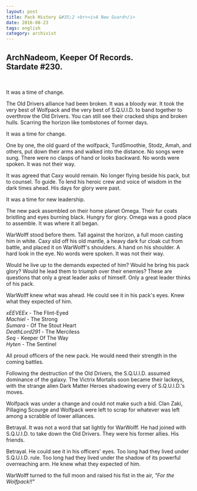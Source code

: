 ```yaml
---
layout: post
title: Pack History &#35;2 <br><i>A New Guard</i>
date: 2016-08-23
tags: english
category: archivist
---
```

ArchNadeom, Keeper Of Records.<br>Stardate #230.
------------------------------------------------
&nbsp; 

It was a time of change.

The Old Drivers alliance had been broken. It was a bloody war. It took the very best of Wolfpack and the very best of S.Q.U.I.D. to band together to overthrow the Old Drivers. You can still see their cracked ships and broken hulls. Scarring the horizon like tombstones of former days.

It was a time for change.

One by one, the old guard of the wolfpack, TurdSmoothie, Stodz, Amah, and others, put down their arms and walked into the distance. No songs were sung. There were no clasps of hand or looks backward. No words were spoken. It was not their way.

It was agreed that Caxy would remain. No longer flying beside his pack, but to counsel. To guide. To lend his heroic crew and voice of wisdom in the dark times ahead. His days for glory were past.

It was a time for new leadership.

The new pack assembled on their home planet Omega. Their fur coats bristling and eyes burning black. Hungry for glory. Omega was a good place to assemble. It was where it all began.

WarWolff stood before them. Tall against the horizon, a full moon casting him in white. Caxy slid off his old mantle, a heavy dark fur cloak cut from battle, and placed it on WarWolff's shoulders. A hand on his shoulder. A hard look in the eye. No words were spoken. It was not their way.

Would he live up to the demands expected of him? Would he bring his pack glory? Would he lead them to triumph over their enemies? These are questions that only a great leader asks of himself. Only a great leader thinks of his pack.

WarWolff knew what was ahead. He could see it in his pack's eyes. Knew what they expected of him.

_xEEVEEx_ - The Flint-Eyed  
_Machiel_ - The Strong  
_Sumara_ - Of The Stout Heart  
_DeathLord291_ - The Merciless  
_Seq_ - Keeper Of The Way  
_Hyten_ - The Sentinel  

All proud officers of the new pack. He would need their strength in the coming battles.

Following the destruction of the Old Drivers, the S.Q.U.I.D. assumed dominance of the galaxy. The Victrix Mortalis soon became their lackeys, with the strange alien Dark Matter Heroes shadowing every of S.Q.U.I.D.'s moves.

Wolfpack was under a change and could not make such a bid. Clan Zaki, Pillaging Scourge and Wolfpack were left to scrap for whatever was left among a scrabble of lower alliances.

Betrayal. It was not a word that sat lightly for WarWolff. He had joined with S.Q.U.I.D. to take down the Old Drivers. They were his former allies. His friends.

Betrayal. He could see it in his officers' eyes. Too long had they lived under S.Q.U.I.D. rule. Too long had they lived under the shadow of its powerful overreaching arm. He knew what they expected of him.

WarWolff turned to the full moon and raised his fist in the air, _"For the Wolfpack!!"_
